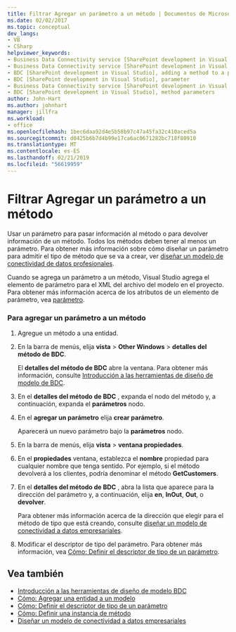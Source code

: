 ```yaml
---
title: Filtrar Agregar un parámetro a un método | Documentos de Microsoft
ms.date: 02/02/2017
ms.topic: conceptual
dev_langs:
- VB
- CSharp
helpviewer_keywords:
- Business Data Connectivity service [SharePoint development in Visual Studio], adding a method to a parameter
- Business Data Connectivity service [SharePoint development in Visual Studio], parameter
- BDC [SharePoint development in Visual Studio], adding a method to a parameter
- BDC [SharePoint development in Visual Studio], parameter
- Business Data Connectivity service [SharePoint development in Visual Studio], method parameters
- BDC [SharePoint development in Visual Studio], method parameters
author: John-Hart
ms.author: johnhart
manager: jillfra
ms.workload:
- office
ms.openlocfilehash: 1bec6daa92d4e5b58b97c47a45fa32c410aced5a
ms.sourcegitcommit: d0425b6b7d4b99e17ca6ac0671282bc718f80910
ms.translationtype: MT
ms.contentlocale: es-ES
ms.lasthandoff: 02/21/2019
ms.locfileid: "56619959"
---
```

# <a name="how-to-add-a-parameter-to-a-method"></a>Filtrar Agregar un parámetro a un método
  Usar un parámetro para pasar información al método o para devolver información de un método. Todos los métodos deben tener al menos un parámetro. Para obtener más información sobre cómo diseñar un parámetro para admitir el tipo de método que se va a crear, ver [diseñar un modelo de conectividad de datos profesionales](../sharepoint/designing-a-business-data-connectivity-model.md).

 Cuando se agrega un parámetro a un método, Visual Studio agrega el elemento de parámetro para el XML del archivo del modelo en el proyecto. Para obtener más información acerca de los atributos de un elemento de parámetro, vea [parámetro](http://go.microsoft.com/fwlink/?LinkId=169284).

### <a name="to-add-a-parameter-to-a-method"></a>Para agregar un parámetro a un método

1.  Agregue un método a una entidad.

2.  En la barra de menús, elija **vista** > **Other Windows** > **detalles del método de BDC**.

     El **detalles del método de BDC** abre la ventana. Para obtener más información, consulte [Introducción a las herramientas de diseño de modelo de BDC](../sharepoint/bdc-model-design-tools-overview.md).

3.  En el **detalles del método de BDC** , expanda el nodo del método y, a continuación, expanda el **parámetros** nodo.

4.  En el **agregar un parámetro** elija **crear parámetro**.

     Aparecerá un nuevo parámetro bajo la **parámetros** nodo.

5.  En la barra de menús, elija **vista** > **ventana propiedades**.

6.  En el **propiedades** ventana, establezca el **nombre** propiedad para cualquier nombre que tenga sentido. Por ejemplo, si el método devolverá a los clientes, podría denominar el método **GetCustomers**.

7.  En el **detalles del método de BDC** , abra la lista que aparece para la dirección del parámetro y, a continuación, elija **en**, **InOut**, **Out**, o **devolver**.

     Para obtener más información acerca de la dirección que elegir para el método de tipo que está creando, consulte [diseñar un modelo de conectividad a datos empresariales](../sharepoint/designing-a-business-data-connectivity-model.md).

8.  Modificar el descriptor de tipo del parámetro. Para obtener más información, vea [Cómo: Definir el descriptor de tipo de un parámetro](../sharepoint/how-to-define-the-type-descriptor-of-a-parameter.md).

## <a name="see-also"></a>Vea también
- [Introducción a las herramientas de diseño de modelo BDC](../sharepoint/bdc-model-design-tools-overview.md)
- [Cómo: Agregar una entidad a un modelo](../sharepoint/how-to-add-an-entity-to-a-model.md)
- [Cómo: Definir el descriptor de tipo de un parámetro](../sharepoint/how-to-define-the-type-descriptor-of-a-parameter.md)
- [Cómo: Definir una instancia de método](../sharepoint/how-to-define-a-method-instance.md)
- [Diseñar un modelo de conectividad a datos empresariales](../sharepoint/designing-a-business-data-connectivity-model.md)
